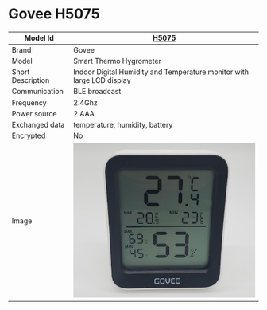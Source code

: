# Govee H5075

|Model Id|[H5075](https://github.com/theengs/decoder/blob/development/src/devices/H5072_json.h)|
|-|-|
|Brand|Govee|
|Model|Smart Thermo Hygrometer|
|Short Description|Indoor Digital Humidity and Temperature monitor with large LCD display|
|Communication|BLE broadcast|
|Frequency|2.4Ghz|
|Power source|2 AAA|
|Exchanged data|temperature, humidity, battery|
|Encrypted|No|
|Image|![H5075](./../img/H5075.png)|